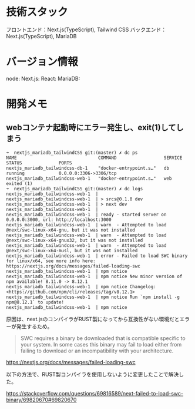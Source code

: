 # 技術スタック

フロントエンド：Next.js(TypeScript), Tailwind CSS
バックエンド：Next.js(TypeScript), MariaDB

# バージョン情報

node:
Next.js:
React:
MariaDB:

# 開発メモ

## webコンテナ起動時にエラー発生し、exit(1)してしまう

```
➜  nextjs_mariadb_tailwindCSS git:(master) ✗ dc ps
NAME                               COMMAND                  SERVICE             STATUS              PORTS
nextjs_mariadb_tailwindcss-db-1    "docker-entrypoint.s…"   db                  running             0.0.0.0:3306->3306/tcp
nextjs_mariadb_tailwindcss-web-1   "docker-entrypoint.s…"   web                 exited (1)
➜  nextjs_mariadb_tailwindCSS git:(master) ✗ dc logs
nextjs_mariadb_tailwindcss-web-1  |
nextjs_mariadb_tailwindcss-web-1  | > srcs@0.1.0 dev
nextjs_mariadb_tailwindcss-web-1  | > next dev
nextjs_mariadb_tailwindcss-web-1  |
nextjs_mariadb_tailwindcss-web-1  | ready - started server on 0.0.0.0:3000, url: http://localhost:3000
nextjs_mariadb_tailwindcss-web-1  | warn  - Attempted to load @next/swc-linux-x64-gnu, but it was not installed
nextjs_mariadb_tailwindcss-web-1  | warn  - Attempted to load @next/swc-linux-x64-gnux32, but it was not installed
nextjs_mariadb_tailwindcss-web-1  | warn  - Attempted to load @next/swc-linux-x64-musl, but it was not installed
nextjs_mariadb_tailwindcss-web-1  | error - Failed to load SWC binary for linux/x64, see more info here: https://nextjs.org/docs/messages/failed-loading-swc
nextjs_mariadb_tailwindcss-web-1  | npm notice
nextjs_mariadb_tailwindcss-web-1  | npm notice New minor version of npm available! 8.11.0 -> 8.12.1
nextjs_mariadb_tailwindcss-web-1  | npm notice Changelog: <https://github.com/npm/cli/releases/tag/v8.12.1>
nextjs_mariadb_tailwindcss-web-1  | npm notice Run `npm install -g npm@8.12.1` to update!
nextjs_mariadb_tailwindcss-web-1  | npm notice
```

原因は、next.jsのコンパイラがRUST製になってから互換性がない環境だとエラーが発生するため。

> SWC requires a binary be downloaded that is compatible specific to your system. In some cases this binary may fail to load either from failing to download or an incompatibility with your architecture.

https://nextjs.org/docs/messages/failed-loading-swc

以下の方法で、RUST製コンパイラを使用しないように変更したことで解決した。

https://stackoverflow.com/questions/69816589/next-failed-to-load-swc-binary/69820670#69820670
